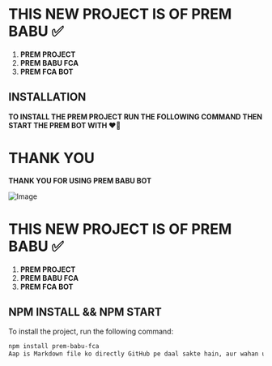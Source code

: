 # **THIS NEW PROJECT IS OF PREM BABU ✅**

1. **PREM PROJECT**
2. **PREM BABU FCA**
3. **PREM FCA BOT**

## INSTALLATION

**TO INSTALL THE PREM PROJECT RUN THE FOLLOWING COMMAND THEN START THE PREM BOT WITH ❤️‍🔥** 

# **THANK YOU**

**THANK YOU FOR USING PREM BABU BOT**

![Image](https://imgur.com/your_image_link_here)

# **THIS NEW PROJECT IS OF PREM BABU ✅**

1. **PREM PROJECT**
2. **PREM BABU FCA**
3. **PREM FCA BOT**

## NPM INSTALL && NPM START

To install the project, run the following command:

```bash
npm install prem-babu-fca
Aap is Markdown file ko directly GitHub pe daal sakte hain, aur wahan user `npm install` aur `npm start` commands ko easily copy kar payenge. Markdown mein automatic copy button ka feature nahi hota, lekin ye commands copy karna simple hota hai.
